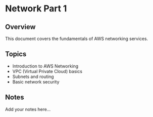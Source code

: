 # Network Part 1

## Overview

This document covers the fundamentals of AWS networking services.

## Topics

- Introduction to AWS Networking
- VPC (Virtual Private Cloud) basics
- Subnets and routing
- Basic network security

## Notes

Add your notes here...